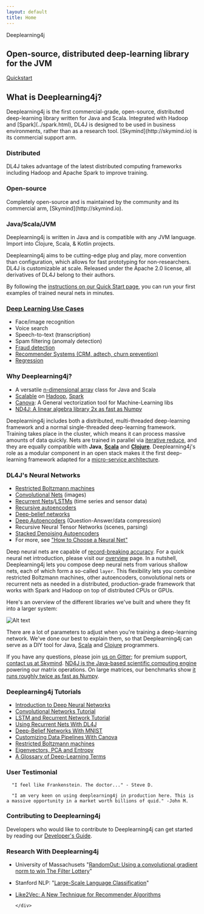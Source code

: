 ```yaml
---
layout: default
title: Home
---
```


<section class="section-lg home-alt bg-img" id="home">
    <div class="bg-overlay-gradient bg-overlay"></div>
    <div class="container">
        <div class="row">
            <div class="col-md-8 col-md-offset-2">
                <div class="home-wrapper text-center">
                    <p class="text-muted">Deeplearning4j</p>
                    <h1>Open-source, distributed deep-learning library for the JVM</h1>
                    <a href="/quickstart" class="btn btn-custom">Quickstart</a>
                </div>
            </div>
        </div>
    </div>
</section>

<section class="section bg-white" id="what">
  <div class="container">
    <div class="row">
        <div class="col-sm-12 text-center">
            <h2 class="title">What is Deeplearning4j?</h2>
            <p class="title-alt">Deeplearning4j is the first commercial-grade, open-source, distributed deep-learning library written for Java and Scala. Integrated with Hadoop and [Spark](../spark.html), DL4J is designed to be used in business environments, rather than as a research tool. [Skymind](http://skymind.io) is its commercial support arm.</p>
        </div>
    </div>
  </div>
</section>

<section class="section" id="features">
  <div class="container">
    <div class="row">
      <div class="col-sm-4">
        <div class="features-box text-center">
          <div class="feature-icon">
            <i class="pe-7s-science"></i>
          </div>
          <h3>Distributed</h3>
          <p class="text-muted">DL4J takes advantage of the latest distributed computing frameworks including Hadoop and Apache Spark to improve training.</p>
        </div>
      </div>
      <div class="col-sm-4">
        <div class="features-box text-center">
          <div class="feature-icon">
            <i class="pe-7s-light"></i>
          </div>
          <h3>Open-source</h3>
          <p class="text-muted">Completely open-source and is maintained by the community and its commercial arm, [Skymind](http://skymind.io).</p>
        </div>
      </div>
      <div class="col-sm-4">
        <div class="features-box text-center">
          <div class="feature-icon">
            <i class="pe-7s-display1"></i>
          </div>
          <h3>Java/Scala/JVM</h3>
          <p class="text-muted">Deeplearning4j is written in Java and is compatible with any JVM language. Import into Clojure, Scala, &amp; Kotlin projects.</p>
        </div>
      </div>
    </div>
  </div>
</section>


<section class="section bg-white" id="details">
  <div class="container">
    <div class="row">
      <div class="col-sm-12 text-center">

Deeplearning4j aims to be cutting-edge plug and play, more convention than configuration, which allows for fast prototyping for non-researchers. DL4J is customizable at scale. Released under the Apache 2.0 license, all derivatives of DL4J belong to their authors.

By following the [instructions on our Quick Start page](../quickstart.html), you can run your first examples of trained neural nets in minutes.

### [Deep Learning Use Cases](../use_cases)

* Face/image recognition
* Voice search
* Speech-to-text (transcription)
* Spam filtering (anomaly detection)
* [Fraud detection](http://www.skymind.io/finance/) 
* [Recommender Systems (CRM, adtech, churn prevention)](http://www.skymind.io/commerce/)
* [Regression](../linear-regression.html)

### Why Deeplearning4j? 

* A versatile [n-dimensional array](http://nd4j.org/) class for Java and Scala
* [Scalable](../spark.html) on [Hadoop](https://github.com/deeplearning4j/deeplearning4j/tree/master/deeplearning4j-scaleout/hadoop-yarn), [Spark](../gpu_aws.html)
* [Canova](../canova.html): A General vectorization tool for Machine-Learning libs
* [ND4J: A linear algebra library 2x as fast as Numpy](http://nd4j.org/benchmarking)

Deeplearning4j includes both a distributed, multi-threaded deep-learning framework and a normal single-threaded deep-learning framework. Training takes place in the cluster, which means it can process massive amounts of data quickly. Nets are trained in parallel via [iterative reduce](../iterativereduce.html), and they are equally compatible with **Java**, **[Scala](http://nd4j.org/scala.html)** and **[Clojure](https://github.com/wildermuthn/d4lj-iris-example-clj/blob/master/src/dl4j_clj_example/core.clj)**. Deeplearning4j's role as a modular component in an open stack makes it the first deep-learning framework adapted for a [micro-service architecture](http://microservices.io/patterns/microservices.html).

### DL4J's Neural Networks

* [Restricted Boltzmann machines](../restrictedboltzmannmachine.html)
* [Convolutional Nets](../convolutionalnets.html) (images)
* [Recurrent Nets](../usingrnns.html)/[LSTMs](../lstm.html) (time series and sensor data)
* [Recursive autoencoders](https://github.com/deeplearning4j/deeplearning4j/blob/master/deeplearning4j-core/src/main/java/org/deeplearning4j/nn/layers/feedforward/autoencoder/recursive/RecursiveAutoEncoder.java)
* [Deep-belief networks](../deepbeliefnetwork.html)
* [Deep Autoencoders](http://deeplearning4j.org/deepautoencoder.html) (Question-Answer/data compression)
* Recursive Neural Tensor Networks (scenes, parsing)
* [Stacked Denoising Autoencoders](../stackeddenoisingautoencoder.html)
* For more, see ["How to Choose a Neural Net"](../neuralnetworktable.html)

Deep neural nets are capable of [record-breaking accuracy](../accuracy.html). For a quick neural net introduction, please visit our [overview](../neuralnet-overview.html) page. In a nutshell, Deeplearning4j lets you compose deep neural nets from various shallow nets, each of which form a so-called `layer`. This flexibility lets you combine restricted Boltzmann machines, other autoencoders, convolutional nets or recurrent nets as needed in a distributed, production-grade framework that works with Spark and Hadoop on top of distributed CPUs or GPUs.

Here's an overview of the different libraries we've built and where they fit into a larger system:

![Alt text](../img/schematic_overview.png)

There are a lot of parameters to adjust when you're training a deep-learning network. We've done our best to explain them, so that Deeplearning4j can serve as a DIY tool for Java, [Scala](https://github.com/deeplearning4j/nd4s) and [Clojure](https://github.com/whilo/clj-nd4j) programmers.

If you have any questions, please join [us on Gitter](https://gitter.im/deeplearning4j/deeplearning4j); for premium support, [contact us at Skymind](http://www.skymind.io/contact/). [ND4J is the Java-based scientific computing engine](http://nd4j.org/) powering our matrix operations. On large matrices, our benchmarks show [it runs roughly twice as fast as Numpy](http://nd4j.org/benchmarking).

### <a name="tutorials">Deeplearning4j Tutorials</a>

* [Introduction to Deep Neural Networks](../neuralnet-overview)
* [Convolutional Networks Tutorial](../convolutionalnets)
* [LSTM and Recurrent Network Tutorial](../lstm)
* [Using Recurrent Nets With DL4J](../usingrnns)
* [Deep-Belief Networks With MNIST](../deepbeliefnetwork)
* [Customizing Data Pipelines With Canova](../image-data-pipeline)
* [Restricted Boltzmann machines](../restrictedboltzmannmachine)
* [Eigenvectors, PCA and Entropy](../eigenvector)
* [A Glossary of Deep-Learning Terms](../glossary)

### User Testimonial

      "I feel like Frankenstein. The doctor..." - Steve D. 
      
      "I am very keen on using deeplearning4j in production here. This is a massive opportunity in a market worth billions of quid." -John M.

### Contributing to Deeplearning4j

Developers who would like to contribute to Deeplearning4j can get started by reading our [Developer's Guide](../devguide).

### Research With Deeplearning4j

* University of Massachusets "[RandomOut: Using a convolutional gradient norm to win The Filter Lottery](http://arxiv.org/abs/1602.05931)"
* Stanford NLP: "[Large-Scale Language Classification](http://nlp.stanford.edu/courses/cs224n/2015/reports/24.pdf)"
* [Like2Vec: A New Technique for Recommender Algorithms](https://docs.google.com/presentation/d/19QDuPmxB9RzQWKXp_t3yqxCvMBSMaOQk19KNZqUUgYQ/edit?pref=2&pli=1#slide=id.g11a4ba0c5c_0_6)

      </div>
    </div>
  </div>
</section>
